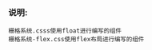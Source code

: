 <!--
 * @Date: 2021-06-05 10:00:29
 * @LastEditors: LaBiXiaoChen
 * @LastEditTime: 2021-06-05 10:01:40
 * @FilePath: \undefinedc:\Users\23689\Desktop\My-JavaScript-document\移动端开发学习\栅格系统\css库\README.md
-->
### 说明:
```
栅格系统.csss使用float进行编写的组件
栅格系统-flex.css使用flex布局进行编写的组件
```